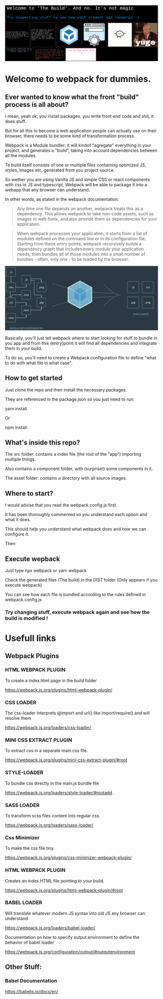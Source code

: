 ![Alt text](assets/images/cover.png?raw=true "rendered build image")

# Welcome to webpack for dummies.

## Ever wanted to know what the front "build" process is all about?

I mean, yeah ok, you install packages, you write front end code and shit, it does stuff. 

But for all this to become a web application people can actually use on their browser, there needs to be some kind of transformation process.

Webpack is a Module bundler: it will kindof "agregate" everything in your project, and generates a "build", taking into account dependencies between all the modules.

Te build itself consists of one or multiple files containing optimized JS, styles, images etc, generated from you project source.

So wether you are using Vanilla JS and simple CSS or react components with css in JS and typescript, Webpack will be able to package it into a webapp that any browser can understand.

In other words, as stated in the webpack documentation: 

> Any time one file depends on another, webpack treats this as a dependency. This allows webpack to take non-code assets, such as images or web fonts, and also provide them as dependencies for your application.

> When webpack processes your application, it starts from a list of modules defined on the command line or in its configuration file. Starting from these entry points, webpack recursively builds a dependency graph that includes every module your application needs, then bundles all of those modules into a small number of bundles - often, only one - to be loaded by the browser.

![Alt text](assets/images/webpack.png?raw=true "Some modules beeing bundled very hard")

Basically, you'll just tell webpack where to start looking for stuff to bundle in you app and from this (entry)point it will find all dependencies and integrate them in your build.

To do so, you'll need to create a Webpack configuration file to define "what to do with what file in what case".

## How to get started

Just clone the repo and then install the necessary packages.

They are referenced in the package.json so you just need to run:

yarn install

Or 

npm install.

## What's inside this repo?

The src folder: contains a index file (the root of the "app") importing multiple things.

Also contains a component folder, with (surprise!) some components in it.

The asset folder: contains a directory with all source images.

## Where to start?

I would advise that you read the webpack.config.js first.

It has been thoroughly commented so you understand each option and what it does. 

This should help you understand what webpack does and how we can configure it.

Then

## Execute wepback

Just type npx webpack or yarn webpack

Check the generated files (The build) in the DIST folder (Only appears if you execute webpack)

You can see how each file is bundled according to the rules defined in webpack.config.js

### Try changing stuff, execute webpack again and see how the build is modified !




# Usefull links


## Webpack Plugins

### HTML WEBPACK PLUGIN

To create a index.html page in the build folder

https://webpack.js.org/plugins/html-webpack-plugin/

### CSS LOADER

The css-loader interprets @import and url() like import/require() and will resolve them

https://webpack.js.org/loaders/css-loader/

### MINI CSS EXTRACT PLUGIN

To extract css in a separate main.css file.

https://webpack.js.org/plugins/mini-css-extract-plugin/#root

### STYLE-LOADER

To bundle css directly in the main.js bundle file

https://webpack.js.org/loaders/style-loader/#rootadd .

### SASS LOADER

To transform scss files content into regular css.

https://webpack.js.org/loaders/sass-loader/

### Css Minimizer

To make the css file tiny.

https://webpack.js.org/plugins/css-minimizer-webpack-plugin/

### HTML WEBPACK PLUGIN

Creates an index.HTML file pointing to your build. 

https://webpack.js.org/plugins/html-webpack-plugin/#root

### BABEL LOADER

Will translate whatever modern JS syntax into old JS any browser can understand

https://webpack.js.org/loaders/babel-loader/

Documentation on how to specify output.environment to define the behavior of babel loader

https://webpack.js.org/configuration/output/#outputenvironment 


## Other Stuff:

### Babel Documentation

https://babeljs.io/docs/en/






